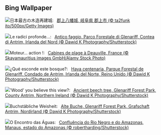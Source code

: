## Bing Wallpaper
![](https://www.bing.com/th?id=OHR.GujoHachiman_JA-JP9477689405_UHD.jpg&w=1000)日本最古の木造再建城:&nbsp;&ensp;[郡上八幡城, 岐阜県 郡上市 (© ta2funk ito/500px/Getty Images)](https://www.bing.com/th?id=OHR.GujoHachiman_JA-JP9477689405_UHD.jpg)
<br><br/>
![](https://www.bing.com/th?id=OHR.GlenariffPark_IT-IT4424875545_UHD.jpg&w=1000)Le radici profonde...:&nbsp;&ensp;[Antico faggio, Parco Forestale di Glenariff, Contea di Antrim, Irlanda del Nord (© Dawid K Photography/Shutterstock)](https://www.bing.com/th?id=OHR.GlenariffPark_IT-IT4424875545_UHD.jpg)
<br><br/>
![](https://www.bing.com/th?id=OHR.AmericanDeauvilleFestival_FR-FR8608848742_UHD.jpg&w=1000)Moteur… action !:&nbsp;&ensp;[Cabines de plage à Deauville, France (© Skayamauritius images GmbH/Alamy Stock Photo)](https://www.bing.com/th?id=OHR.AmericanDeauvilleFestival_FR-FR8608848742_UHD.jpg)
<br><br/>
![](https://www.bing.com/th?id=OHR.GlenariffPark_ES-ES4997383293_UHD.jpg&w=1000)¿Qué esconde este bosque?:&nbsp;&ensp;[Haya centenaria, Parque Forestal de Glenariff, Condado de Antrim, Irlanda del Norte, Reino Unido (© Dawid K Photography/Shutterstock)](https://www.bing.com/th?id=OHR.GlenariffPark_ES-ES4997383293_UHD.jpg)
<br><br/>
![](https://www.bing.com/th?id=OHR.GlenariffPark_EN-GB6116680821_UHD.jpg&w=1000)'Wood' you believe this view?:&nbsp;&ensp;[Ancient beech tree, Glenariff Forest Park, County Antrim, Northern Ireland (© Dawid K Photography/Shutterstock)](https://www.bing.com/th?id=OHR.GlenariffPark_EN-GB6116680821_UHD.jpg)
<br><br/>
![](https://www.bing.com/th?id=OHR.GlenariffPark_DE-DE2551024301_UHD.jpg&w=1000)Buchstäbliche Weisheit:&nbsp;&ensp;[Alte Buche, Glenariff Forest Park, Grafschaft Antrim, Nordirland (© Dawid K Photography/Shutterstock)](https://www.bing.com/th?id=OHR.GlenariffPark_DE-DE2551024301_UHD.jpg)
<br><br/>
![](https://www.bing.com/th?id=OHR.RioNegroSolimoes_PT-BR3787535047_UHD.jpg&w=1000)O Encontro das Águas:&nbsp;&ensp;[Confluência do Rio Negro e do Amazonas, Manaus, estado do Amazonas (© robertharding/Shutterstock)](https://www.bing.com/th?id=OHR.RioNegroSolimoes_PT-BR3787535047_UHD.jpg)
<br><br/>
